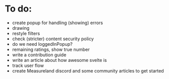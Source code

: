 # To do:

- create popup for handling (showing) errors
- drawing
- restyle filters
- check (stricter) content security policy
- do we need loggedInPopup?
- remaining ratings, show true number
- write a contribution guide
- write an article about how awesome svelte is
- track user flow
- create Measureland discord and some community articles to get started
